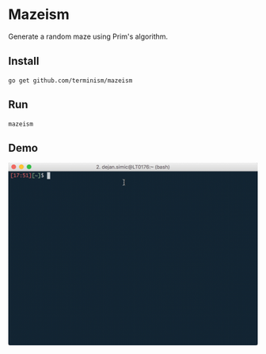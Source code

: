 # Mazeism

Generate a random maze using Prim's algorithm.

## Install

    go get github.com/terminism/mazeism

## Run

    mazeism

## Demo

![demo](doc/mazeism.gif)
